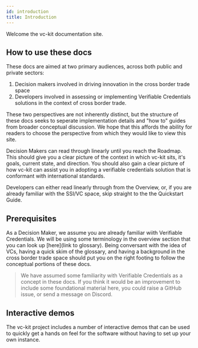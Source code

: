 ```yaml
---
id: introduction
title: Introduction
---
```


Welcome the vc-kit documentation site.

## How to use these docs

These docs are aimed at two primary audiences, across both public and private sectors:

1. Decision makers involved in driving innovation in the cross border trade space
2. Developers involved in assessing or implementing Verifiable Credentials solutions in the context of cross border trade.

These two perspectives are not inherently distinct, but the structure of these docs seeks to seperate implementation details and "how to" guides from broader conceptual discussion. We hope that this affords the ability for readers to choose the perspective from which they would like to view this site.

Decision Makers can read through linearly until you reach the Roadmap. This should give you a clear picture of the context in which vc-kit sits, it's goals, current state, and direction. You should also gain a clear picture of how vc-kit can assist you in adopting a verifiable credentials solution that is conformant with international standards.

Developers can either read linearly through from the Overview, or, if you are already familiar with the SSI/VC space, skip straight to the the Quickstart Guide.

## Prerequisites

As a Decision Maker, we assume you are already familiar wiith Verifiable Credentials. We will be using some terminology in the overview section that you can look up [here](link to glossary). Being conversant with the idea of VCs, having a quick skim of the glossary, and having a background in the cross border trade space should put you on the right footing to follow the conceptual portions of these docs.

> We have assumed some familiarity with Verifiable Credentials as a concept in these docs. If you think it would be an improvement to include some foundational material here, you could raise a GitHub issue, or send a message on Discord.

## Interactive demos

The vc-kit project includes a number of interactive demos that can be used to quickly get a hands on feel for the software without having to set up your own instance.

